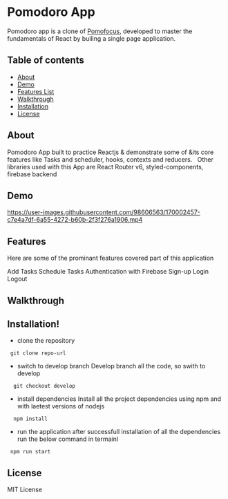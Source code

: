# Pomodoro App

Pomodoro app is a clone of [Pomofocus](http://pomofocus.in), developed to master the fundamentals of React by builing a single page application.

## Table of contents

- [About](#about)
- [Demo](#demo)
- [Features List](#features)
- [Walkthrough](#walkthrough)
- [Installation](#installation)
- [License](#license)

## About

Pomodoro App built to practice Reactjs & demonstrate some of &its core features like Tasks and scheduler, hooks, contexts and reducers.
&nbsp;
Other libraries used with this App are React Router v6, styled-components, firebase backend

## Demo

https://user-images.githubusercontent.com/98606563/170002457-c7e4a7df-6a55-4272-b60b-2f3f276a1906.mp4


## Features

Here are some of the prominant features covered part of this application

Add Tasks
Schedule Tasks
Authentication with Firebase 
Sign-up
Login
Logout

## Walkthrough

## Installation!

- clone the repository

```
 git clone repo-url

```

- switch to develop branch
  Develop branch all the code, so swith to develop

```
  git checkout develop
```

- install dependencies
  Install all the project dependencies using npm and with laetest versions of nodejs

```
  npm install
```

- run the application
  after successfull installation of all the dependencies run the below command in termainl

```
 npm run start
```

## License

MIT License
